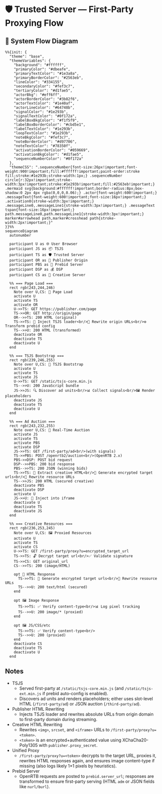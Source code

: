 # 🛡️ Trusted Server — First-Party Proxying Flow

## 🔄 System Flow Diagram

```mermaid
%%{init: {
  "theme": "base",
  "themeVariables": {
    "background": "#ffffff",
    "primaryColor": "#dbeafe",
    "primaryTextColor": "#1e3a8a",
    "primaryBorderColor": "#2563eb",
    "lineColor": "#334155",
    "secondaryColor": "#fef3c7",
    "tertiaryColor": "#d1fae5",
    "actorBkg": "#eff6ff",
    "actorBorderColor": "#3b82f6",
    "actorTextColor": "#1e40af",
    "actorLineColor": "#64748b",
    "signalColor": "#1e293b",
    "signalTextColor": "#0f172a",
    "labelBoxBkgColor": "#f1f5f9",
    "labelBoxBorderColor": "#cbd5e1",
    "labelTextColor": "#1e293b",
    "loopTextColor": "#1e293b",
    "noteBkgColor": "#fef3c7",
    "noteBorderColor": "#d97706",
    "noteTextColor": "#78350f",
    "activationBorderColor": "#059669",
    "activationBkgColor": "#d1fae5",
    "sequenceNumberColor": "#0f172a"
  },
  "themeCSS": ".sequenceNumber{font-size:26px!important;font-weight:900!important;fill:#ffffff!important;paint-order:stroke fill;stroke:#1e293b;stroke-width:1px;} .sequenceNumber circle{r:32px!important;stroke-width:3px!important;stroke:#1e293b!important;fill:#2563eb!important;} .mermaid svg{background:#ffffff!important;border-radius:8px;box-shadow:0 2px 4px rgba(0,0,0,0.06);} .actor{font-weight:600!important;} .messageText{font-weight:600!important;font-size:16px!important;} .activation0{stroke-width:3px!important;} .messageLine0,.messageLine1{stroke-width:3px!important;} .messageText tspan{font-size:16px!important;} path.messageLine0,path.messageLine1{stroke-width:3px!important;} marker#arrowhead path,marker#crosshead path{stroke-width:2px!important;}"
}}%%
sequenceDiagram
  autonumber

  participant U as 🌐 User Browser
  participant JS as 📦 TSJS
  participant TS as 🛡️ Trusted Server
  participant OR as 🏢 Publisher Origin
  participant PBS as 🎯 Prebid Server
  participant DSP as 💰 DSP
  participant CS as 🎨 Creative Server

  %% === Page Load ===
  rect rgb(243,244,246)
    Note over U,CS: 📄 Page Load
    activate U
    activate TS
    activate OR
    U->>TS: GET https://publisher.com/page
    TS->>OR: GET http://origin/page
    OR-->>TS: 200 HTML (original)
    TS->>TS: 🔧 Inject TSJS loader<br/>🔄 Rewrite origin URLs<br/>⚙️ Transform prebid config
    TS-->>U: 200 HTML (transformed)
    deactivate OR
    deactivate TS
    deactivate U
  end

  %% === TSJS Bootstrap ===
  rect rgb(239,246,255)
    Note over U,CS: 🚀 TSJS Bootstrap
    activate U
    activate TS
    activate JS
    U->>TS: GET /static/tsjs-core.min.js
    TS-->>U: 200 JavaScript bundle
    JS->>JS: 🔍 Discover ad units<br/>📊 Collect signals<br/>🖼️ Render placeholders
    deactivate JS
    deactivate TS
    deactivate U
  end

  %% === Ad Auction ===
  rect rgb(243,232,255)
    Note over U,CS: 💱 Real-Time Auction
    activate JS
    activate TS
    activate PBS
    activate DSP
    JS->>TS: GET /first-party/ad<br/>(with signals)
    TS->>PBS: POST /openrtb2/auction<br/>(OpenRTB 2.x)
    PBS->>DSP: POST bid request
    DSP-->>PBS: 200 bid response
    PBS-->>TS: 200 JSON (winning bids)
    TS->>TS: 📝 Extract creative HTML<br/>🔐 Generate encrypted target urls<br/>🔄 Rewrite resource URLs
    TS-->>JS: 200 HTML (secured creative)
    deactivate PBS
    deactivate DSP
    activate U
    JS->>U: 💉 Inject into iframe
    deactivate U
    deactivate TS
    deactivate JS
  end

  %% === Creative Resources ===
  rect rgb(236,253,245)
    Note over U,CS: 🖼️ Proxied Resources
    activate U
    activate TS
    activate CS
    U->>TS: GET /first-party/proxy?u=encrypted_target_url
    TS->>TS: 🔓 Decrypt target url<br/>✅ Validate signature
    TS->>CS: GET original_url
    CS-->>TS: 200 (image/HTML)
    
    opt 📄 HTML Response
      TS->>TS: 🔐 Generate encrypted target urls<br/>🔄 Rewrite resource URLs
      TS-->>U: 200 text/html (secured)
    end
    
    opt 🖼️ Image Response
      TS->>TS: ✅ Verify content-type<br/>📊 Log pixel tracking
      TS-->>U: 200 image/* (proxied)
    end

    opt 🖼️ JS/CSS/etc
      TS->>TS: ✅ Verify content-type<br/>
      TS-->>U: 200 (proxied)
    end
    deactivate CS
    deactivate TS
    deactivate U
  end
```

## Notes
- TSJS
  - Served first-party at `/static/tsjs-core.min.js` (and `/static/tsjs-ext.min.js` if prebid auto-config is enabled).
  - Discovers ad units and renders placeholders; either uses slot-level HTML (`/first-party/ad`) or JSON auction (`/third-party/ad`).
- Publisher HTML Rewriting
  - Injects TSJS loader and rewrites absolute URLs from origin domain to first-party domain during streaming.
- Creative HTML Rewriting
  - Rewrites `<img>`, `srcset`, and `<iframe>` URLs to `/first-party/proxy?u=<token>`.
  - `<token>` is an encrypted+authenticated value using XChaCha20-Poly1305 with `publisher.proxy_secret`.
- Unified Proxy
  - `/first-party/proxy?u=<token>` decrypts to the target URL, proxies it, rewrites HTML responses again, and ensures image content-type if missing (also logs likely 1×1 pixels by heuristics).
- Prebid Server
  - OpenRTB requests are posted to `prebid.server_url`; responses are transformed to ensure first-party serving (HTML `adm` or JSON fields like `nurl/burl`).
